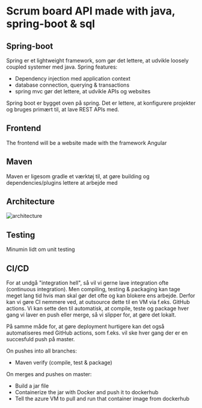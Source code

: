 # Scrum board API made with java, spring-boot & sql

## Spring-boot
Spring er et lightweight framework, som gør det lettere, at udvikle loosely coupled systemer med java. Spring features:
* Dependency injection med application context 
* database connection, querying & transactions
* spring mvc gør det lettere, at udvikle APIs og websites

Spring boot er bygget oven på spring. Det er lettere, at konfigurere projekter og bruges primært til, at lave REST APIs med.

## Frontend
The frontend will be a website made with the framework Angular

## Maven
Maven er ligesom gradle et værktøj til, at gøre building og dependencies/plugins lettere at arbejde med

## Architecture
![architecture](https://user-images.githubusercontent.com/54975711/152683836-51d27ce0-1f24-4633-bfc4-34b94fe767e2.png)

## Testing
Minumin lidt om unit testing

## CI/CD
For at undgå "integration hell", så vil vi gerne lave integration ofte (continuous integration). Men compiling, testing & packaging kan tage meget lang tid hvis man skal gør det ofte og kan blokere ens arbejde. Derfor kan vi gøre CI nemmere ved, at outsource dette til en VM via f.eks. GitHub actions. Vi kan sette den til automatisk, at compile, teste og package hver gang vi laver en push eller merge, så vi slipper for, at gøre det lokalt.

På samme måde for, at gøre deployment hurtigere kan det også automatiseres med GitHub actions, som f.eks. vil ske hver gang der er en succesfuld push på master.

On pushes into all branches:
* Maven verify (compile, test & package)

On merges and pushes on master:
* Build a jar file
* Containerize the jar with Docker and push it to dockerhub
* Tell the azure VM to pull and run that container image from dockerhub

